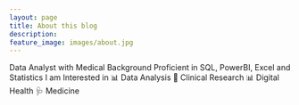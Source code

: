 ```yaml
---
layout: page
title: About this blog
description:
feature_image: images/about.jpg
---
```


Data Analyst with Medical Background Proficient in SQL, PowerBI, Excel and Statistics I am Interested in 📊 Data Analysis 🧬 Clinical Research 📊 Digital Health 🩺 Medicine
